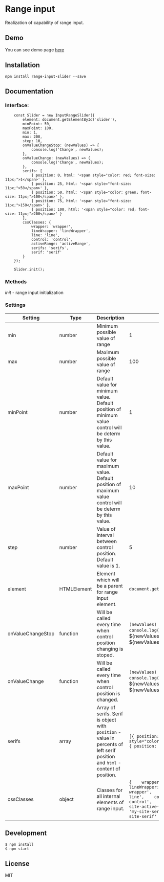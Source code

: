 # Range input

Realization of capability of range input.

## Demo
You can see demo page [here](https://jhonyle.github.io/range-input-slider/ "Demo page")

## Installation
`npm install range-input-slider --save`

## Documentation
### Interface:
```
    const Slider = new InputRangeSlider({
        element: document.getElementById('slider'),
        minPoint: 50,
        maxPoint: 100,
        min: 1,
        max: 200,
        step: 10,
        onValueChangeStop: (newValues) => {
            console.log('Change', newValues);
        },
        onValueChange: (newValues) => {
            console.log('Change', newValues);
        },
        serifs: [
            { position: 0, html: '<span style="color: red; font-size: 11px;">1</span>' },
            { position: 25, html: '<span style="font-size: 11px;">50</span>' },
            { position: 50, html: '<span style="color: green; font-size: 11px;">100</span>' },
            { position: 75, html: '<span style="font-size: 11px;">150</span>' },
            { position: 100, html: '<span style="color: red; font-size: 11px;">200</span>' }
        ],
        cssClasses: {
            wrapper: 'wrapper',
            lineWrapper: 'lineWrapper',
            line: 'line',
            control: 'control',
            activeRange: 'activeRange',
            serifs: 'serifs',
            serif: 'serif'
        }
    });

    Slider.init();
```

### Methods
*init* - range input initialization

### Settings
| Setting       | Type          | Description   | Example       | Required      |
| ------------- | ------------- | ------------- | ------------- | ------------- |
| min | number | Minimum possible value of range | 1 | yes |
| max | number | Maximum possible value of range | 100 | yes |
| minPoint | number  | Default value for minimum value. Default position of minimum value control will be determ by this value. | 1 | yes |
| maxPoint  | number | Default value for maximum value. Default position of maximum value control will be determ by this value.| 10 | yes |
| step  | number | Value of interval between control position. Default value is 1. | 5 | no |
| element  | HTMLElement  | Element which will be a parent for range input element. | `document.getElementById('price')` | yes|
| onValueChangeStop | function  | Will be called every time when control position changing is stoped. | `(newValues) => {    console.log(`min: ${newValues.min}, max: ${newValues.max} `);    }` | yes |
| onValueChange | function | Will be called every time when control position is changed. | `(newValues) => {    console.log(`min: ${newValues.min}, max: ${newValues.max} `);    } `| no |
| serifs | array | Array of serifs. Serif is object with `position` - value in percents of left serif position and `html` - content of position. | `[{ position: 0, html: '<span style="color: red">1</span>' }, { position: 0, html: '100' }]` | no |
| cssClasses | object | Classes for all internal elements of range input. | ```{    wrapper: 'my-site-wrapper',    lineWrapper: 'my-site-line-wrapper',    line: 'my-site-line',    control: 'my-site-control',    activeRange: 'my-site-active-range',    serifs: 'my-site-serifs',    serif: 'my-site-serif'    }``` | no |


## Development
```
$ npm install
$ npm start
```

## License
MIT
